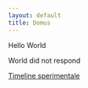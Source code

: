 ```yaml
---
layout: default
title: Domus
---
```


Hello World

World did not respond

[Timeline sperimentale]({{site.baseurl}}/timeline)
